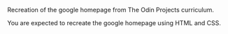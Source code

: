 Recreation of the google homepage from The Odin Projects curriculum.

You are expected to recreate the google homepage using HTML and CSS.